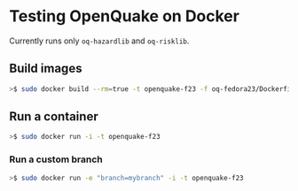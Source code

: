 # Testing OpenQuake on Docker #

Currently runs only `oq-hazardlib` and `oq-risklib`.

## Build images ##

```bash
>$ sudo docker build --rm=true -t openquake-f23 -f oq-fedora23/Dockerfile .
```

## Run a container ##

```bash
>$ sudo docker run -i -t openquake-f23
```

### Run a custom branch

```bash
>$ sudo docker run -e "branch=mybranch" -i -t openquake-f23
```
